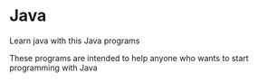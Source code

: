 # Java
Learn java with this Java programs

These programs are intended to help anyone who wants to start programming with Java

